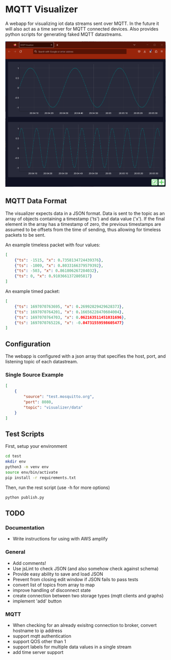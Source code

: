 # MQTT Visualizer
A webapp for visualizing iot data streams sent over MQTT.
In the future it will also act as a time server for MQTT connected devices.
Also provides python scripts for generating faked MQTT datastreams.

![Screenshot](screenshot.png?raw=true)

## MQTT Data Format

The visualizer expects data in a JSON format. Data is sent to the topic as an array of objects containing a timestamp ('ts') and data value ('x'). If the final element in the array has a timestamp of zero, the previous timestamps are assumed to be offsets from the time of sending, thus allowing for timeless packets to be sent. 

An example timeless packet with four values:
```json
[
    {"ts": -1515, "x": 0.7358134724439376},
    {"ts": -1009, "x": 0.8033166379579392},
    {"ts": -503, "x": 0.861806267284032},
    {"ts": 0, "x": 0.9103661372805817}
]
```

An example timed packet:
```json
[
    {"ts": 1697070763695, "x": 0.26992829429628373}, 
    {"ts": 1697070764201, "x": 0.16656228470604004}, 
    {"ts": 1697070764703, "x": 0.062163511451031696}, 
    {"ts": 1697070765226, "x": -0.04731559598605477}
]
```
## Configuration

The webapp is configured with a json array that specifies the host, port, and listening topic of each datastream.

### Single Source Example

```json
[
    {
        "source": "test.mosquitto.org",
        "port": 8080,
        "topic": "visualizer/data"
    }
]
```

## Test Scripts

First, setup your environment
```bash
cd test
mkdir env
python3 -m venv env
source env/bin/activate
pip install -r requirements.txt
```

Then, run the rest script (use -h for more options)
```bash
python publish.py
```


## TODO

### Documentation
- Write instructions for using with AWS amplify

### General
- Add comments!
- Use jsLint to check JSON (and also somehow check against schema)
- Provide easy ability to save and load JSON
- Prevent from closing edit window if JSON fails to pass tests
- convert list of topics from array to map
- improve handling of disconnect state
- create connection between two storage types (mqtt clients and graphs)
- implement 'add' button

### MQTT
- When checking for an already exisitng connection to broker, convert hostname to ip address
- support mqtt authentication
- support QOS other than 1
- support labels for multiple data values in a single stream
- add time server support